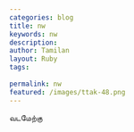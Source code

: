 ```yaml
---
categories: blog
title: nw
keywords: nw
description: 
author: Tamilan
layout: Ruby
tags: 
 
permalink: nw
featured: /images/ttak-48.png
---
```

  
வடமேற்கு  
